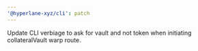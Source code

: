 ```yaml
---
'@hyperlane-xyz/cli': patch
---
```


Update CLI verbiage to ask for vault and not token when initiating collateralVault warp route.
